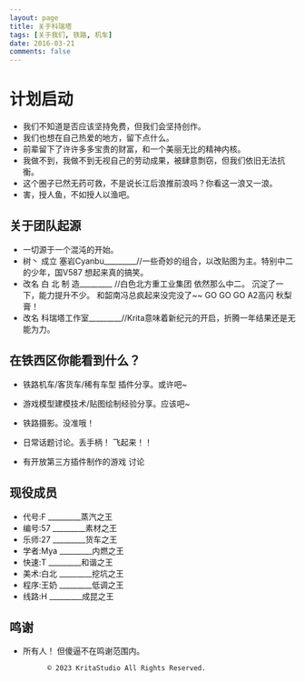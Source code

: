 ```yaml
---
layout: page
title: 关于科瑞塔
tags: [关于我们, 铁路, 机车]
date: 2016-03-21
comments: false
---
```

    
#  计划启动

* 我们不知道是否应该坚持免费，但我们会坚持创作。   
* 我们也想在自己热爱的地方，留下点什么。
* 前辈留下了许许多多宝贵的财富，和一个美丽无比的精神内核。
* 我做不到，我做不到无视自己的劳动成果，被肆意剽窃，但我们依旧无法抗衡。
* 这个圈子已然无药可救，不是说长江后浪推前浪吗？你看这一浪又一浪。
* 害，授人鱼，不如授人以渔吧。

## 关于团队起源

* 一切源于一个混沌的开始。
* 树丶 成立 塞岩Cyanbu_________//一些奇妙的组合，以改贴图为主。特别中二的少年，国V587 想起来真的搞笑。
* 改名 白 北 制 造_________ //白色北方重工业集团 依然那么中二。 沉淀了一下，能力提升不少。 和韶南冯总疯起来没完没了~~  GO GO GO A2高闪 秋梨膏！
* 改名 科瑞塔工作室_________//Krita意味着新纪元的开启，折腾一年结果还是无能为力。

## 在铁西区你能看到什么？   

* 铁路机车/客货车/稀有车型 插件分享。或许吧~

* 游戏模型建模技术/贴图绘制经验分享。应该吧~

* 铁路摄影。没准哦！

* 日常话题讨论。丢手柄！ 飞起来！！

* 有开放第三方插件制作的游戏 讨论

## 现役成员

* 代号:F        _________蒸汽之王
* 编号:57       _________素材之王
* 乐师:27       _________货车之王
* 学者:Mya      _________内燃之王
* 快速:T        _________和谐之王
* 美术:白北     _________挖坑之王
* 程序:王奶     _________低调之王
* 线路:H        _________成昆之王


## 鸣谢


* 所有人！ 但傻逼不在鸣谢范围内。
      

            © 2023 KritaStudio All Rights Reserved.